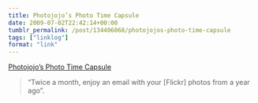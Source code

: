 ```yaml
---
title: Photojojo’s Photo Time Capsule
date: 2009-07-02T22:42:14+00:00
tumblr_permalink: /post/134406068/photojojos-photo-time-capsule
tags: ["linklog"]
format: "link"
---
```


[Photojojo&#8217;s Photo Time Capsule][1]

> &ldquo;Twice a month, enjoy an email with your [Flickr] photos from a year ago&rdquo;.

[1]: http://www.photojojo.com/timecapsule/
